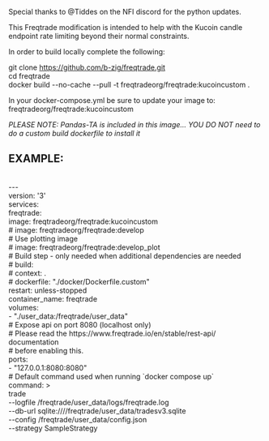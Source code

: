 Special thanks to @Tiddes on the NFI discord for the python updates. 

This Freqtrade modification is intended to help with the Kucoin candle endpoint rate limiting beyond their normal constraints. 

In order to build locally complete the following: 

git clone https://github.com/b-zig/freqtrade.git<br>
cd freqtrade<br>
docker build --no-cache --pull -t freqtradeorg/freqtrade:kucoincustom .

In your docker-compose.yml be sure to update your image to: freqtradeorg/freqtrade:kucoincustom

<i> PLEASE NOTE: Pandas-TA is included in this image... YOU DO NOT need to do a custom build dockerfile to install it</i>

<h2>EXAMPLE:</h2>
<br>
---<br>
version: '3'<br>
services:<br>
  freqtrade:<br>
    image: freqtradeorg/freqtrade:kucoincustom<br>
    # image: freqtradeorg/freqtrade:develop<br>
    # Use plotting image<br>
    # image: freqtradeorg/freqtrade:develop_plot<br>
    # Build step - only needed when additional dependencies are needed<br>
    # build:<br>
    #   context: .<br>
    #   dockerfile: "./docker/Dockerfile.custom"<br>
    restart: unless-stopped<br>
    container_name: freqtrade<br>
    volumes:<br>
      - "./user_data:/freqtrade/user_data"<br>
    # Expose api on port 8080 (localhost only)<br>
    # Please read the https://www.freqtrade.io/en/stable/rest-api/ documentation<br>
    # before enabling this.<br>
    ports:<br>
      - "127.0.0.1:8080:8080"<br>
    # Default command used when running `docker compose up`<br>
    command: ><br>
      trade<br>
      --logfile /freqtrade/user_data/logs/freqtrade.log<br>
      --db-url sqlite:////freqtrade/user_data/tradesv3.sqlite<br>
      --config /freqtrade/user_data/config.json<br>
      --strategy SampleStrategy<br>
